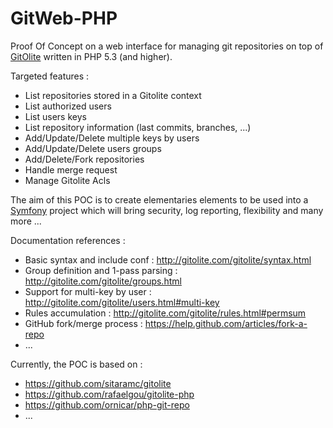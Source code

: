 GitWeb-PHP
==========

Proof Of Concept on a web interface for managing git repositories on top of [GitOlite](https://github.com/sitaramc/gitolite/) written in PHP 5.3 (and higher).

Targeted features :
* List repositories stored in a Gitolite context
* List authorized users
* List users keys
* List repository information (last commits, branches, ...)
* Add/Update/Delete multiple keys by users
* Add/Update/Delete users groups
* Add/Delete/Fork repositories
* Handle merge request
* Manage Gitolite Acls

The aim of this POC is to create elementaries elements to be used into a [Symfony](http://symfony.com/) project which will bring security, log reporting, flexibility and many more ...

Documentation references :
* Basic syntax and include conf : http://gitolite.com/gitolite/syntax.html
* Group definition and 1-pass parsing : http://gitolite.com/gitolite/groups.html
* Support for multi-key by user : http://gitolite.com/gitolite/users.html#multi-key
* Rules accumulation : http://gitolite.com/gitolite/rules.html#permsum
* GitHub fork/merge process : https://help.github.com/articles/fork-a-repo
* ...

Currently, the POC is based on :
* https://github.com/sitaramc/gitolite
* https://github.com/rafaelgou/gitolite-php
* https://github.com/ornicar/php-git-repo
* ...
